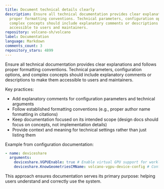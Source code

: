 ```yaml
---
title: Document technical details clearly
description: Ensure all technical documentation provides clear explanations and follows
  proper formatting conventions. Technical parameters, configuration options, and
  complex concepts should include explanatory comments or descriptions to make them
  accessible to users and maintainers.
repository: volcano-sh/volcano
label: Documentation
language: Markdown
comments_count: 3
repository_stars: 4899
---
```


Ensure all technical documentation provides clear explanations and follows proper formatting conventions. Technical parameters, configuration options, and complex concepts should include explanatory comments or descriptions to make them accessible to users and maintainers.

Key practices:
- Add explanatory comments for configuration parameters and technical arguments
- Follow established formatting conventions (e.g., proper author name formatting in citations)
- Keep documentation focused on its intended scope (design docs should focus on concepts, not implementation details)
- Provide context and meaning for technical settings rather than just listing them

Example from configuration documentation:
```yaml
- name: deviceshare
  arguments:
    deviceshare.VGPUEnable: true # Enable virtual GPU support for workloads
    deviceshare.KnowGeometriesCMName: volcano-vgpu-device-config # ConfigMap containing GPU geometry definitions
```

This approach ensures documentation serves its primary purpose: helping users understand and correctly use the system.